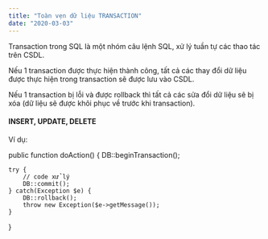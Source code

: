 ```yaml
---
title: "Toàn vẹn dữ liệu TRANSACTION"
date: "2020-03-03"
---
```


Transaction trong SQL là một nhóm câu lệnh SQL, xử lý tuần tự các thao tác trên CSDL. 

Nếu 1 transaction được thực hiện thành công, tất cả các thay đổi dữ liệu được thực hiện trong transaction sẽ được lưu vào CSDL.

Nếu 1 transaction bị lỗi và được rollback thì tất cả các sửa đổi dữ liệu sẽ bị xóa (dữ liệu sẽ được khôi phục về trước khi transaction).

#### INSERT, UPDATE, DELETE

Ví dụ:

public function doAction()
{
    DB::beginTransaction();

    try {
        // code xử lý
        DB::commit();
    } catch(Exception $e) {
        DB::rollback();
        throw new Exception($e->getMessage());
    }
}

